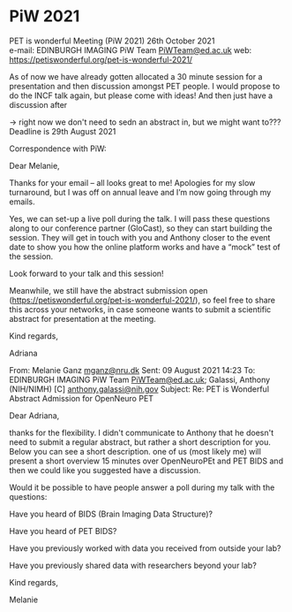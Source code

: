 # PiW 2021

PET is wonderful Meeting (PiW 2021) 26th October 2021  
e-mail: EDINBURGH IMAGING PiW Team <PiWTeam@ed.ac.uk> 
web: https://petiswonderful.org/pet-is-wonderful-2021/


As of now we have already gotten allocated a 30 minute session for a presentation and then discussion amongst PET people.
I would propose to do the INCF talk again, but please come with ideas!
And then just have a discussion after

-> right now we don't need to sedn an abstract in, but we might want to??? Deadline is 29th August 2021 

Correspondence with PiW:

Dear Melanie,

Thanks for your email – all looks great to me! Apologies for my slow turnaround, but I was off on annual leave and I’m now going through my emails.

Yes, we can set-up a live poll during the talk. I will pass these questions along to our conference partner (GloCast), so they can start building the session. They will get in touch with you and Anthony closer to the event date to show you how the online platform works and have a “mock” test of the session.

Look forward to your talk and this session!

Meanwhile, we still have the abstract submission open (https://petiswonderful.org/pet-is-wonderful-2021/),  so feel free to share this across your networks, in case someone wants to submit a scientific abstract for presentation at the meeting.
 
Kind regards,

Adriana

 

From: Melanie Ganz <mganz@nru.dk>
Sent: 09 August 2021 14:23
To: EDINBURGH IMAGING PiW Team <PiWTeam@ed.ac.uk>; Galassi, Anthony (NIH/NIMH) [C] <anthony.galassi@nih.gov>
Subject: Re: PET is Wonderful Abstract Admission for OpenNeuro PET

 
Dear Adriana,

thanks for the flexibility. I didn't communicate to Anthony that he doesn't need to submit a regular abstract, 
but rather a short description for you. Below you can see a short description. one of us (most likely me) will 
present a short overview 15 minutes over OpenNeuroPEt and PET BIDS and then we could like you suggested have a 
discussion.

Would it be possible to have people answer a poll during my talk with the questions:

Have you heard of BIDS (Brain Imaging Data Structure)?

Have you heard of PET BIDS?

Have you previously worked with data you received from outside your lab?

Have you previously shared data with researchers beyond your lab?

Kind regards,

Melanie